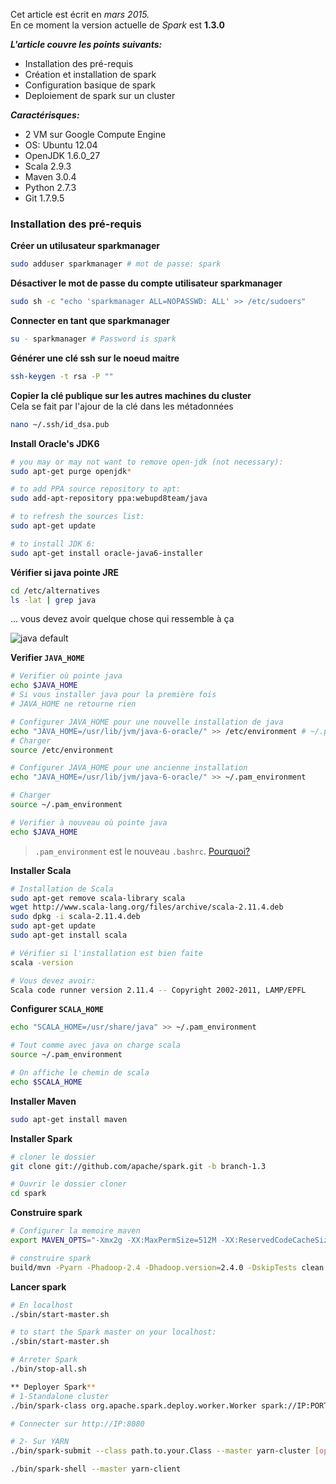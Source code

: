 

Cet article est écrit en _mars 2015._  
En ce moment la version actuelle de _Spark_ est **1.3.0**  

**_L'article couvre les points suivants:_**
- Installation des pré-requis
- Création et installation de spark
- Configuration basique de spark
- Deploiement de spark sur un cluster

**_Caractérisques:_**
- 2 VM sur Google Compute Engine
- OS: Ubuntu 12.04
- OpenJDK 1.6.0_27
- Scala 2.9.3
- Maven 3.0.4
- Python 2.7.3 
- Git 1.7.9.5 
  
  
### Installation des pré-requis
**Créer un utilusateur sparkmanager**
```sh
sudo adduser sparkmanager # mot de passe: spark
```

**Désactiver le mot de passe du compte utilisateur sparkmanager**
```sh
sudo sh -c "echo 'sparkmanager ALL=NOPASSWD: ALL' >> /etc/sudoers"
```

**Connecter en tant que sparkmanager**
```sh
su - sparkmanager # Password is spark
```

**Générer une clé ssh sur le noeud maitre**
```sh
ssh-keygen -t rsa -P ""
```

**Copier la clé publique sur les autres machines du cluster**  
Cela se fait par l'ajour de la clé dans les métadonnées
```sh
nano ~/.ssh/id_dsa.pub
```
**Install Oracle's JDK6**
```sh
# you may or may not want to remove open-jdk (not necessary):
sudo apt-get purge openjdk*

# to add PPA source repository to apt:
sudo add-apt-repository ppa:webupd8team/java

# to refresh the sources list:
sudo apt-get update

# to install JDK 6:
sudo apt-get install oracle-java6-installer
```

**Vérifier si java pointe JRE**
```sh
cd /etc/alternatives
ls -lat | grep java
```

... vous devez avoir quelque chose qui ressemble à ça

![java default](https://raw.github.com/mbonaci/mbo-spark/master/resources/java-default.PNG)


**Verifier `JAVA_HOME`**  
```sh
# Verifier où pointe java
echo $JAVA_HOME
# Si vous installer java pour la première fois
# JAVA_HOME ne retourne rien

# Configurer JAVA_HOME pour une nouvelle installation de java
echo "JAVA_HOME=/usr/lib/jvm/java-6-oracle/" >> /etc/environment # ~/.pam_environment
# Charger
source /etc/environment

# Configurer JAVA_HOME pour une ancienne installation
echo "JAVA_HOME=/usr/lib/jvm/java-6-oracle/" >> ~/.pam_environment

# Charger
source ~/.pam_environment

# Verifier à nouveau où pointe java
echo $JAVA_HOME
```

> `.pam_environment` est le nouveau `.bashrc`. [Pourquoi?](https://help.ubuntu.com/community/EnvironmentVariables#Session-wide_environment_variables)
  

**Installer Scala**
```sh
# Installation de Scala
sudo apt-get remove scala-library scala
wget http://www.scala-lang.org/files/archive/scala-2.11.4.deb
sudo dpkg -i scala-2.11.4.deb
sudo apt-get update
sudo apt-get install scala 
```

```sh
# Vérifier si l'installation est bien faite
scala -version

# Vous devez avoir:
Scala code runner version 2.11.4 -- Copyright 2002-2011, LAMP/EPFL
```

**Configurer `SCALA_HOME`**  

```sh
echo "SCALA_HOME=/usr/share/java" >> ~/.pam_environment

# Tout comme avec java on charge scala
source ~/.pam_environment

# On affiche le chemin de scala
echo $SCALA_HOME
```

**Installer Maven**

```sh
sudo apt-get install maven
```

**Installer Spark**
```sh
# cloner le dossier
git clone git://github.com/apache/spark.git -b branch-1.3

# Ouvrir le dossier cloner
cd spark
```
**Construire spark**
```sh
# Configurer la memoire maven
export MAVEN_OPTS="-Xmx2g -XX:MaxPermSize=512M -XX:ReservedCodeCacheSize=512m"

# construire spark
build/mvn -Pyarn -Phadoop-2.4 -Dhadoop.version=2.4.0 -DskipTests clean package
```

**Lancer spark**
```sh
# En localhost
./sbin/start-master.sh

```

```sh
# to start the Spark master on your localhost:
./sbin/start-master.sh

# Arreter Spark
./bin/stop-all.sh

** Deployer Spark**
# 1-Standalone cluster
./bin/spark-class org.apache.spark.deploy.worker.Worker spark://IP:PORT

# Connecter sur http://IP:8080

# 2- Sur YARN
./bin/spark-submit --class path.to.your.Class --master yarn-cluster [options] <app jar> [app options]

./bin/spark-shell --master yarn-client
```


